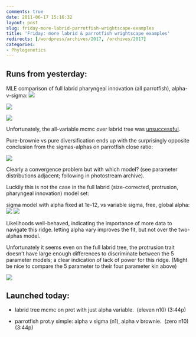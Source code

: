 ```yaml
---
comments: true
date: 2011-06-17 15:16:32
layout: post
slug: friday-more-labrid-parrotfish-wrightscape-examples
title: 'Friday: more labrid & parrotfish wrightscape examples'
redirects: [/wordpress/archives/2017, /archives/2017]
categories:
- Phylogenetics
---
```


## Runs from yesterday:


MLE comparison of full labrid pharyngeal innovation (all parrotfish), alpha-v-sigma:
![]( http://farm3.staticflickr.com/2552/5841932378_a0d0db354d_o.png )

![]( http://farm6.staticflickr.com/5269/5841932492_6b82594000_o.png )

![]( http://farm6.staticflickr.com/5067/5841932260_a39578679e_o.png )


Unfortunately, the all-variable mcmc over labrid tree was [unsuccessful](http://www.flickr.com/photos/cboettig/5840779085).

Pure-brownie vs pure diversification ends up with the surprisingly opposite conclusion from the sigmas-alphas on parrotfish close ratio:

![]( http://farm6.staticflickr.com/5318/5840808653_2763f5c181_o.png )


Clearly a convergence problem but with which model?  (see parameter distributions adjacent; following in photostream archive).

Luckily this is not the case in the full labrid (size-corrected, protrusion, pharyngeal innovation) model set:

sigma model with alpha fixed at 1e-12, vs variable sigma, free, global alpha:
![]( http://farm3.staticflickr.com/2464/5842102715_f597833fe9_o.png )
 ![]( http://farm6.staticflickr.com/5067/5841932260_a39578679e_o.png )


Likelihoods well-behaved, indicating the importance of more data to navigate this ridge.  letting alpha vary improves the fit, but not over the two-alphas model.

Unfortunately it seems even on the full labrid tree, the protrusion trait doesn't have large enough differences to discriminate between the 5 parameter models; a clear indication of lack of power for this ridge.  (Might be nice to compare the 5 parameter to their four parameter kin above)

![]( http://farm4.staticflickr.com/3228/5842718351_c601022b2b_o.png )





## Launched today:





	
  * labrid tree mcmc on prot with just alpha variable.  (eleven n10) (3:44p)

	
  * parrotfish prot.y simple: alpha v sigma (n1), alpha v brownie.  (zero n10) (3:44p)


